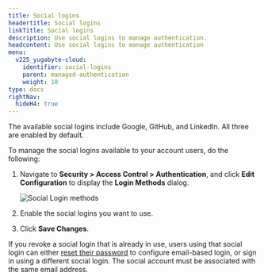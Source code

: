 ```yaml
---
title: Social logins
headertitle: Social logins
linkTitle: Social logins
description: Use social logins to manage authentication.
headcontent: Use social logins to manage authentication
menu:
  v225_yugabyte-cloud:
    identifier: social-logins
    parent: managed-authentication
    weight: 10
type: docs
rightNav:
  hideH4: true
---
```


The available social logins include Google, GitHub, and LinkedIn. All three are enabled by default.

To manage the social logins available to your account users, do the following:

1. Navigate to **Security > Access Control > Authentication**, and click **Edit Configuration** to display the **Login Methods** dialog.

    ![Social Login methods](/images/yb-cloud/managed-authentication-social.png)

1. Enable the social logins you want to use.
1. Click **Save Changes**.

If you revoke a social login that is already in use, users using that social login can either [reset their password](../../manage-access/#reset-your-password) to configure email-based login, or sign in using a different social login. The social account must be associated with the same email address.
